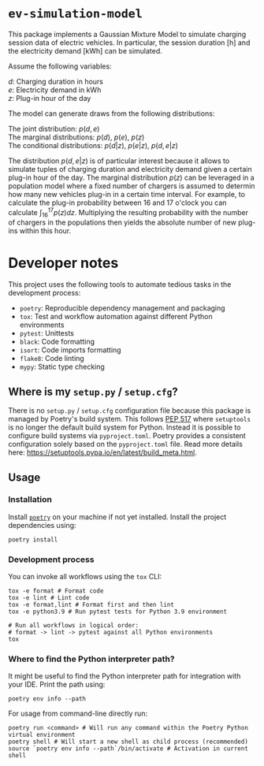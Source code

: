 # `ev-simulation-model`

This package implements a Gaussian Mixture Model to simulate charging session data of electric vehicles. In particular, the session duration [h] and the electricity demand [kWh] can be simulated.

Assume the following variables:

$d$: Charging duration in hours  
$e$: Electricity demand in kWh  
$z$: Plug-in hour of the day

The model can generate draws from the following distributions:

The joint distribution: $p(d,e)$  
The marginal distributions: $p(d)$, $p(e)$, $p(z)$  
The conditional distributions: $p(d|z)$, $p(e|z)$, $p(d,e|z)$

The distribution $p(d,e|z)$ is of particular interest because it allows to simulate tuples of charging duration and electricity demand given a certain plug-in hour of the day. The marginal distribution $p(z)$ can be leveraged in a population model where a fixed number of chargers is assumed to determin how many new vehicles plug-in in a certain time interval. For example, to calculate the plug-in probability between 16 and 17 o'clock you can calculate $\int_{16}^{17} p(z) dz$. Multiplying the resulting probability with the number of chargers in the populations then yields the absolute number of new plug-ins within this hour.

# Developer notes

This project uses the following tools to automate tedious tasks in the development process:

* `poetry`: Reproducible dependency management and packaging
* `tox`: Test and workflow automation against different Python environments
* `pytest`: Unittests
* `black`: Code formatting
* `isort`: Code imports formatting
* `flake8`: Code linting
* `mypy`: Static type checking

## Where is my `setup.py` / `setup.cfg`?

There is no `setup.py` / `setup.cfg` configuration file because this package is managed by Poetry's
build system. This follows [PEP 517](https://www.python.org/dev/peps/pep-0517/) where `setuptools` is no longer the
default build system for Python. Instead it is possible to configure build systems via `pyproject.toml`. Poetry provides
a consistent configuration solely based on the `pyproject.toml` file. Read more details
here: https://setuptools.pypa.io/en/latest/build_meta.html.

## Usage

### Installation

Install [`poetry`](https://python-poetry.org/) on your machine if not yet installed. Install the project dependencies
using:

```shell
poetry install
```

### Development process

You can invoke all workflows using the `tox` CLI:

```shell
tox -e format # Format code
tox -e lint # Lint code
tox -e format,lint # Format first and then lint
tox -e python3.9 # Run pytest tests for Python 3.9 environment

# Run all workflows in logical order:
# format -> lint -> pytest against all Python environments
tox
```

### Where to find the Python interpreter path?

It might be useful to find the Python interpreter path for integration with your IDE. Print the path using:

```shell
poetry env info --path
```

For usage from command-line directly run:

```shell
poetry run <command> # Will run any command within the Poetry Python virtual environment
poetry shell # Will start a new shell as child process (recommended)
source `poetry env info --path`/bin/activate # Activation in current shell
```
